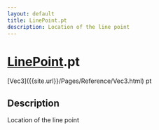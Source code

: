 ```yaml
---
layout: default
title: LinePoint.pt
description: Location of the line point
---
```

# [LinePoint]({{site.url}}/Pages/Reference/LinePoint.html).pt

<div class='signature' markdown='1'>
[Vec3]({{site.url}}/Pages/Reference/Vec3.html) pt
</div>

## Description
Location of the line point

